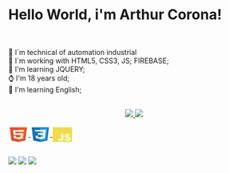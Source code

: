##
 <h1> Hello World, i'm Arthur Corona! </h1>

<br>

 💼 I´m technical of automation industrial<br>
 💼 I´m working with HTML5, CSS3, JS; FIREBASE;<br>
 📗 I'm learning JQUERY;<br>
 ⌚️ I'm 18 years old;<br>
 📗 I'm learning English;<br>

 <br>
 
<div align="center">
  <a href="https://github.com/arthurcorona">
    <img height="180em" src="https://github-readme-stats.vercel.app/api?username=arthurcorona&show_icons=true&theme=tokyonight&include_all_commits=true&count_private=true"/>
  <img height="180em" src="https://github-readme-stats.vercel.app/api/top-langs/?username=arthurcorona&layout=compact&langs_count=7&theme=tokyonight"/>
   
</div>
  
<div style="display: inline_block"><br>

  <img align="center" alt="HTML" height="30" width="40" src="https://raw.githubusercontent.com/devicons/devicon/master/icons/html5/html5-original.svg">
  <img align="center" alt="CSS" height="30" width="40" src="https://raw.githubusercontent.com/devicons/devicon/master/icons/css3/css3-original.svg">
  <img align="center" alt="Js" height="30" width="40" src="https://raw.githubusercontent.com/devicons/devicon/master/icons/javascript/javascript-plain.svg">
  
  ##
 
<div> 
  
  <a href="https://instagram.com/arthurcorona_" target="_blank"><img src="https://img.shields.io/badge/-Instagram-%23E4405F?style=for-the-badge&logo=instagram&logoColor=white" target="_blank"></a>
  <a href ="mailto:coronaggp@gmail.com"><img src="https://img.shields.io/badge/-Gmail-%23333?style=for-the-badge&logo=gmail&logoColor=white" target="_blank"></a>
  <a href="https://www.linkedin.com/in/arthur-corona-pimentel-32a155216//" target="_blank"><img src="https://img.shields.io/badge/-LinkedIn-%230077B5?style=for-the-badge&logo=linkedin&logoColor=white" target="_blank"></a> 
